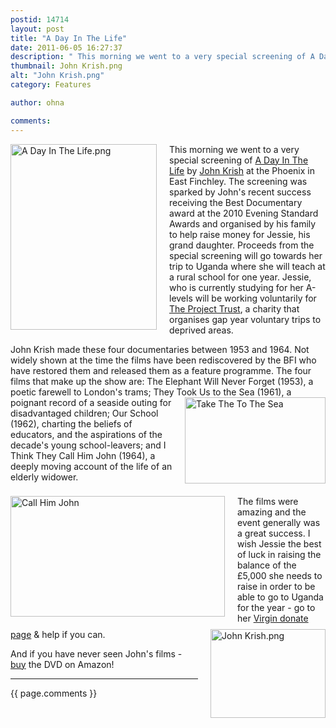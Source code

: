 ```yaml
---
postid: 14714
layout: post
title: "A Day In The Life"
date: 2011-06-05 16:27:37
description: " This morning we went to a very special screening of A Day In The Life by John Krish at the Phoenix in East Finchley. The screening was sparked by John&#8217;s recent success receiving the Best Documentary award at the&#8230;"
thumbnail: John Krish.png
alt: "John Krish.png"
category: Features

author: ohna

comments:
---
```


<p><span class="mt-enclosure mt-enclosure-image" style="display: inline;"><img alt="A Day In The Life.png" src="{{ site.baseurl }}/i/A%20Day%20In%20The%20Life.png" width="234" height="297" class="mt-image-left" style="float: left; margin: 0 20px 20px 0;" /></span> This morning we went to a very special screening of <a href="http://www.fulhamchronicle.co.uk/fulham-and-hammersmith-news/local-fulham-and-hammersmith-news/2011/05/20/brook-green-documentary-maker-scoops-award-50-years-after-calling-cut-82029-28732262/">A Day In The Life</a> by <a href="http://uk.imdb.com/name/nm0471420/">John Krish</a> at the Phoenix in East Finchley. The screening was sparked by John's recent success receiving the Best Documentary award at the 2010 Evening Standard Awards and organised by his family to help raise money for Jessie, his grand daughter. Proceeds from the special screening will go towards her trip to Uganda where she will teach at a rural school for one year. Jessie, who is currently studying for her A-levels will be working voluntarily for <a href="http://www.projecttrust.org.uk/">The Project Trust</a>, a charity that organises gap year voluntary trips to deprived areas.</p>

<p>John Krish made these four documentaries between 1953 and 1964. Not widely shown at the time the films have been rediscovered by the <span class="caps">BFI </span>who have restored them and released them as a feature programme. The four films that make up the show are: The Elephant Will Never Forget (1953), a poetic farewell to London's trams; They Took Us to the Sea (1961), <span class="mt-enclosure mt-enclosure-image" style="display: inline;"><a href="{{ site.baseurl }}/i/NSPCC.png"><img alt="Take The To The Sea" src="{{ site.baseurl }}/assets_c/2011/06/NSPCC-thumb-225x138.png" width="225" height="138" class="mt-image-right" style="float: right; margin: 0 0 20px 20px;" /></a></span> a poignant record of a seaside outing for disadvantaged children; Our School (1962), charting the beliefs of educators, and the aspirations of the decade's young school-leavers; and I Think They Call Him John (1964), a deeply moving account of the life of an elderly widower.</p>

<p><span class="mt-enclosure mt-enclosure-image" style="display: inline;"><img alt="Call Him John" src="{{ site.baseurl }}/i/Call%20Him%20John.png" width="343" height="193" class="mt-image-left" style="float: left; margin: 0 20px 20px 0;" /></span> <span class="mt-enclosure mt-enclosure-image" style="display: inline;"><img alt="John Krish.png" src="{{ site.baseurl }}/i/John%20Krish.png" width="184" height="142" class="mt-image-right" style="float: right; margin: 0 0 20px 20px;" /></span></p>

<p>The films were amazing and the event generally was a great success. I wish Jessie the best of luck in raising the balance of the £5,000 she needs to raise in order to be able to go to Uganda for the year - go to her <a href="http://uk.virginmoneygiving.com/fundraiser-web/fundraiser/showFundraiserProfilePage.action?userUrl=jessiekrish">Virgin donate page</a> &amp; help if you can. </p>

<p>And if you have never seen John's films - <a href="http://www.amazon.co.uk/Day-Life-Portraits-Post-war-Britain/dp/B004KPDHTM">buy</a> the <span class="caps">DVD </span>on Amazon!</p>

<hr>

{{ page.comments }}


